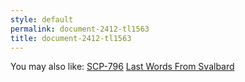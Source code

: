 ```yaml
---
style: default
permalink: document-2412-tl1563
title: document-2412-tl1563
---
```

You may also like:
[SCP-796](http://scp-wiki.net/scp-796)
[Last Words From Svalbard](http://scp-wiki.net/last-words-from-svalbard)
